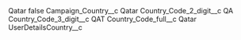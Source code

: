 <?xml version="1.0" encoding="UTF-8"?>
<CustomMetadata xmlns="http://soap.sforce.com/2006/04/metadata" xmlns:xsi="http://www.w3.org/2001/XMLSchema-instance" xmlns:xsd="http://www.w3.org/2001/XMLSchema">
    <label>Qatar</label>
    <protected>false</protected>
    <values>
        <field>Campaign_Country__c</field>
        <value xsi:type="xsd:string">Qatar</value>
    </values>
    <values>
        <field>Country_Code_2_digit__c</field>
        <value xsi:type="xsd:string">QA</value>
    </values>
    <values>
        <field>Country_Code_3_digit__c</field>
        <value xsi:type="xsd:string">QAT</value>
    </values>
    <values>
        <field>Country_Code_full__c</field>
        <value xsi:type="xsd:string">Qatar</value>
    </values>
    <values>
        <field>UserDetailsCountry__c</field>
        <value xsi:nil="true"/>
    </values>
</CustomMetadata>
